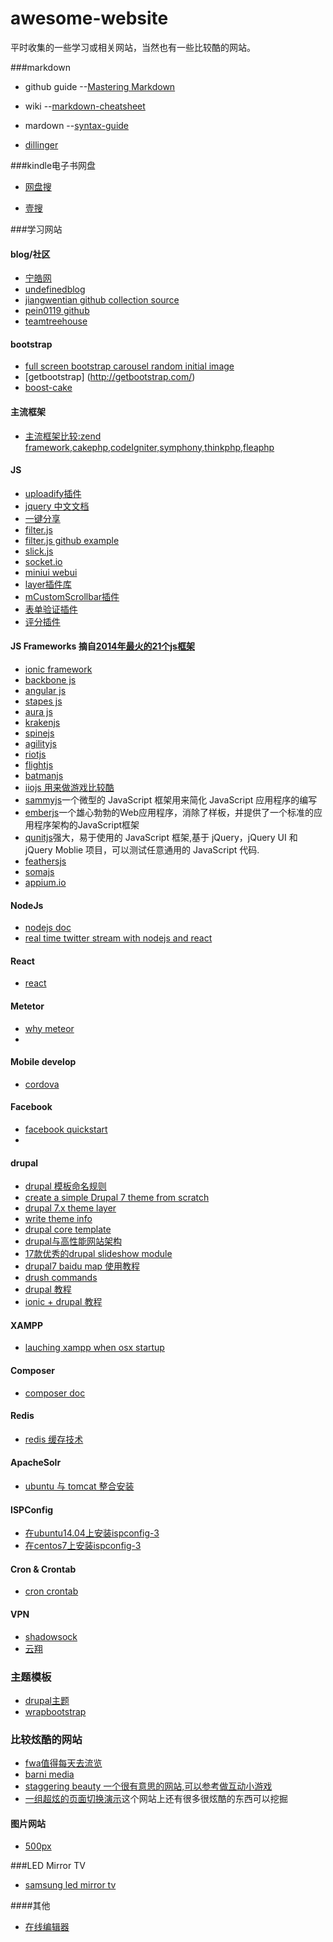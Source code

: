 # awesome-website
平时收集的一些学习或相关网站，当然也有一些比较酷的网站。

###markdown

  - github guide --[Mastering Markdown](https://guides.github.com/features/mastering-markdown)
  
  - wiki --[markdown-cheatsheet](https://github.com/adam-p/markdown-here/wiki/Markdown-Cheatsheet)
  
  - mardown --[syntax-guide](https://confluence.atlassian.com/bitbucketserver/markdown-syntax-guide-776639995.html)
  
  - [dillinger](http://dillinger.io/)
  
###kindle电子书网盘

  - [网盘搜](http://www.wangpansou.cn/)
  
  - [壹搜](http://www.yiso.me/)

###学习网站

#### blog/社区
  
  - [宁皓网](http://ninghao.net/)
  - [undefinedblog](https://undefinedblog.com/)
  - [jiangwentian github collection source](https://github.com/JingwenTian)
  - [pein0119 github ](https://github.com/pein0119)
  - [teamtreehouse](https://teamtreehouse.com/)
  
#### bootstrap

  - [full screen bootstrap carousel random initial image](http://www.sitepoint.com/full-screen-bootstrap-carousel-random-initial-image/)
  - [getbootstrap] (http://getbootstrap.com/)
  - [boost-cake](http://slywalker.github.io/cakephp-plugin-boost_cake/bootstrap3.html)
  
#### 主流框架

  - [主流框架比较:zend framework,cakephp,codeIgniter,symphony,thinkphp,fleaphp](http://www.cnblogs.com/huangjacky/archive/2012/09/02/2667387.html)

#### JS
  - [uploadify插件](http://www.uploadify.com/demos/)
  - [jquery 中文文档](http://jquery.cuishifeng.cn/)
  - [一键分享](http://overtrue.me/share.js/)
  - [filter.js](https://github.com/jiren/filter.js/tree/master)
  - [filter.js github example](http://jiren.github.io/filter.js/)
  - [slick.js](http://kenwheeler.github.io/slick/)
  - [socket.io](http://socket.io/)
  - [miniui webui](http://www.miniui.com)
  - [layer插件库](http://layer.layui.com/)
  - [mCustomScrollbar插件](http://manos.malihu.gr/jquery-custom-content-scroller/)
  - [表单验证插件](http://validform.rjboy.cn/)
  - [评分插件](https://github.com/wbotelhos/raty)
  
#### JS Frameworks 摘自[2014年最火的21个js框架](http://www.lupaworld.com/article-242458-3.html)
  - [ionic framework](http://ionicframework.com/)
  - [backbone js](http://backbonejs.org/#)
  - [angular js](https://angularjs.org/)
  - [stapes js](https://hay.github.io/stapes/)
  - [aura js](http://aurajs.com/)
  - [krakenjs](http://krakenjs.com/)
  - [spinejs](http://spinejs.com/)
  - [agilityjs](http://agilityjs.com/)
  - [riotjs](http://riotjs.com/)
  - [flightjs](https://flightjs.github.io/)
  - [batmanjs](http://batmanjs.org/)
  - [iiojs 用来做游戏比较酷](http://iio.js.org/)
  - [sammyjs](http://sammyjs.org/)一个微型的 JavaScript 框架用来简化 JavaScript 应用程序的编写
  - [emberjs](http://emberjs.com/)一个雄心勃勃的Web应用程序，消除了样板，并提供了一个标准的应用程序架构的JavaScript框架
  - [qunitjs](https://qunitjs.com/)强大，易于使用的 JavaScript 框架,基于 jQuery，jQuery UI 和 jQuery Moblie 项目，可以测试任意通用的 JavaScript 代码.
  - [feathersjs](http://feathersjs.com/)
  - [somajs](http://somajs.github.io/somajs/#/)
  - [appium.io](http://appium.io/)
  
  
#### NodeJs
  - [nodejs doc](https://nodejs.org/docs/v5.9.1/doc/api/documentation.html)
  - [real time twitter stream with nodejs and react](https://scotch.io/tutorials/build-a-real-time-twitter-stream-with-node-and-react-js)
  
  
#### React
  - [react](http://facebook.github.io/react/tips/initial-ajax.html)
  
#### Metetor

  - [why meteor](https://www.meteor.com/why-meteor/features)
  - 
  
#### Mobile develop
  - [cordova](https://cordova.apache.org/)

#### Facebook
  - [facebook quickstart](https://developers.facebook.com/docs/javascript/quickstart/v2.2)
  - 
  
#### drupal

  - [drupal 模板命名规则](http://www.cnblogs.com/suihui/p/3759317.html)
  - [create a simple Drupal 7 theme from scratch](http://www.apaddedcell.com/how-create-drupal-7-theme-scratch)
  - [drupal 7.x theme layer](https://www.drupal.org/node/933976)
  - [write theme info](https://www.drupal.org/node/171205)
  - [drupal core template](https://www.drupal.org/node/190815)
  - [drupal与高性能网站架构](http://www.drupal001.com/topic/drupal/)
  - [17款优秀的drupal slideshow module](http://www.symphonythemes.com/drupal-blog/5-best-drupal-slideshows)
  - [drupal7 baidu map 使用教程](http://www.drupalmodule.cn/project/baidu_map/7.x)
  - [drush commands](http://drushcommands.com/drush-7x/)
  - [drupal 教程](https://www.lynda.com/Drupal-training-tutorials/186-0.html)
  - [ionic + drupal 教程](https://forum.ionicframework.com/t/ionic-drupal-series/26527)
  
#### XAMPP

  - [lauching xampp when osx startup](http://jonathannicol.com/blog/2012/03/12/launching-xampp-at-osx-startup/)
  
#### Composer

  - [composer doc](https://getcomposer.org/doc/00-intro.md)

#### Redis
 - [redis 缓存技术](http://redis.io/)
  
#### ApacheSolr
  - [ubuntu 与 tomcat 整合安装](http://blog.csdn.net/cywosp/article/details/38965981#comments)
  
#### ISPConfig
  - [在ubuntu14.04上安装ispconfig-3](https://www.howtoforge.com/the-perfect-server-ubuntu-14.04-nginx-bind-mysql-php-postfix-dovecot-and-ispconfig3-p4)
  - [在centos7上安装ispconfig-3](https://www.howtoforge.com/perfect-server-centos-7-apache2-mysql-php-pureftpd-postfix-dovecot-and-ispconfig3)
  
#### Cron & Crontab
  - [cron crontab](http://www.pantz.org/software/cron/croninfo.html)
  
#### VPN
  - [shadowsock](https://portal.shadowsocks.com/)
  - [云翔](http://banjx.com/index.html)
  

### 主题模板

  - [drupal主题](http://www.mobantu.com/demo/5780)
  - [wrapbootstrap](https://wrapbootstrap.com/)

### 比较炫酷的网站
  - [fwa值得每天去流览](http://www.thefwa.com/)
  - [barni media](http://www.market-me.fr/barni-media/)
  - [staggering beauty 一个很有意思的网站,可以参考做互动小游戏](http://www.staggeringbeauty.com/)
  - [一组超炫的页面切换演示](http://www.yyyweb.com/demo/page-transitions/)这个网站上还有很多很炫酷的东西可以挖掘
  
#### 图片网站
  - [500px](https://500px.com/)


###LED Mirror TV
  - [samsung led mirror tv](http://www.hiddentelevision.com/samsungledmirrortv.htm)
  
####其他
  - [在线编辑器](http://kindeditor.net/demo.php)
